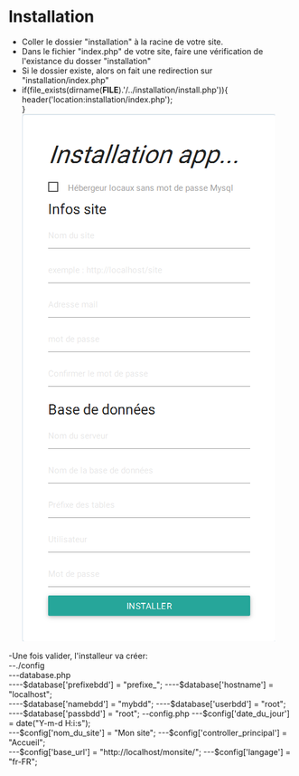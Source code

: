 # Installation
- Coller le dossier "installation" à la racine de votre site.
- Dans le fichier "index.php" de votre site, faire une vérification de l'existance du dosser "installation"
- Si le dossier existe, alors on fait une redirection sur "installation/index.php"   
- if(file_exists(dirname(__FILE__).'/../installation/install.php')){  
			header('location:installation/index.php');  
		}    
![alt tag](https://github.com/DataSharing/simple-installeur-php/blob/master/installation.png)  

-Une fois valider, l'installeur va créer:  
--./config  
---database.php  
----$database['prefixebdd'] = "prefixe_";  
----$database['hostname'] = "localhost";  
----$database['namebdd'] = "mybdd";  
----$database['userbdd'] = "root";  
----$database['passbdd'] = "root";  
--config.php  
---$config['date_du_jour'] = date("Y-m-d H:i:s");  
---$config['nom_du_site'] = "Mon site";  
---$config['controller_principal'] = "Accueil";  
---$config['base_url'] = "http://localhost/monsite/";  
---$config['langage'] = "fr-FR";  
